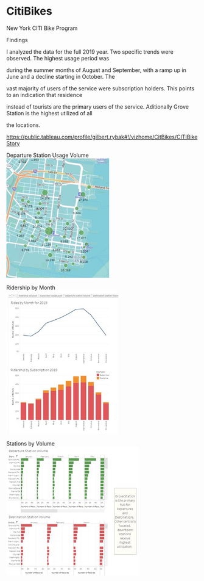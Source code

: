 # CitiBikes
New York CITI Bike Program


Findings

I analyzed the data for the full 2019 year.  Two specific trends were observed.  The highest usage period was 

during the summer months of August and September, with a ramp up in June and a decline starting in October.  The 

vast majority of users of the service were subscription holders. This points to an indication that residence 

instead of tourists are the primary users of the service. Aditionally Grove Station is the highest utilized of all 

the locations. 

https://public.tableau.com/profile/gilbert.rybak#!/vizhome/CitBikes/CITIBikeStory


Departure Station Usage Volume<br>
![Alt text](https://github.com/grybk1/CitiBikes/blob/master/Capture2_75.JPG  "Departure Station Volumne Map 2019") 


Ridership by Month<br>
![Alt text](https://github.com/grybk1/CitiBikes/blob/master/Ridership_Small.jpg "Ridership by Month 2019") 

Stations by Volume<br>
![Alt text](https://github.com/grybk1/CitiBikes/blob/master/StationVolume_small.jpg "Stations by Volume 2019") 
